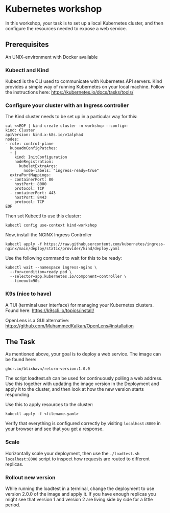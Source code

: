 # Kubernetes workshop

In this workshop, your task is to set up a local Kubernetes cluster, and then configure the resources needed to expose a web service.

## Prerequisites
An UNIX-environment with Docker available

### Kubectl and Kind
Kubectl is the CLI used to communicate with Kubernetes API servers. Kind provides a simple way of running Kubernetes on your local machine.
Follow the instructions here: https://kubernetes.io/docs/tasks/tools/

### Configure your cluster with an Ingress controller
The Kind cluster needs to be set up in a particular way for this:

```
cat <<EOF | kind create cluster -n workshop --config=-
kind: Cluster
apiVersion: kind.x-k8s.io/v1alpha4
nodes:
- role: control-plane
  kubeadmConfigPatches:
  - |
    kind: InitConfiguration
    nodeRegistration:
      kubeletExtraArgs:
        node-labels: "ingress-ready=true"
  extraPortMappings:
  - containerPort: 80
    hostPort: 8000
    protocol: TCP
  - containerPort: 443
    hostPort: 8443
    protocol: TCP
EOF
```

Then set Kubectl to use this cluster:
```
kubectl config use-context kind-workshop
```

Now, install the NGINX Ingress Controller
```
kubectl apply -f https://raw.githubusercontent.com/kubernetes/ingress-nginx/main/deploy/static/provider/kind/deploy.yaml
```

Use the following command to wait for this to be ready:
```
kubectl wait --namespace ingress-nginx \
  --for=condition=ready pod \
  --selector=app.kubernetes.io/component=controller \
  --timeout=90s
```

### K9s (nice to have)
A TUI (terminal user interface) for managing your Kubernetes clusters. Found here: https://k9scli.io/topics/install/

OpenLens is a GUI alternative: https://github.com/MuhammedKalkan/OpenLens#installation

## The Task

As mentioned above, your goal is to deploy a web service. The image can be found here:

```
ghcr.io/blixhavn/return-version:1.0.0
```

The script loadtest.sh can be used for continuously polling a web address. Use this together with updating the image version in the Deployment and apply it to the cluster, and then look at how the new version starts responding.

Use this to apply resources to the cluster:
```
kubectl apply -f <filename.yaml>
```

Verify that everything is configured correctly by visiting `localhost:8000` in your browser and see that you get a response.

### Scale

Horizontally scale your deployment, then use the `./loadtest.sh localhost:8000` script to inspect how requests are routed to different replicas.

### Rollout new version

While running the loadtest in a terminal, change the deployment to use version 2.0.0 of the image and apply it. If you have enough replicas you might see that version 1 and version 2 are living side by side for a little period.